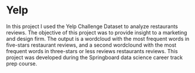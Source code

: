 # Yelp
In this project I used the Yelp Challenge Dataset to analyze restaurants reviews. The objective of this project was to provide insight to a marketing and design firm. The output is a wordcloud with the most frequent words in five-stars restaurant reviews, and a second wordclound with the most frequent words in three-stars or less reviews restaurants reviews. This project was developed during the Springboard data science career track prep course. 
